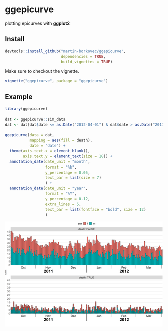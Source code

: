 ggepicurve
================

plotting epicurves with **ggplot2**

## Install

``` r
devtools::install_github("martin-borkovec/ggepicurve", 
                         dependencies = TRUE,
                         build_vignettes = TRUE)
```

Make sure to checkout the vignette.

``` r
vignette("ggepicurve", package = "ggepicurve")
```

## Example

``` r
library(ggepicurve)

dat <- ggepicurve::sim_data
dat <- dat[dat$date <= as.Date("2012-04-01") & dat$date > as.Date("2011-10-01"),]

ggepicurve(data = dat,
           mapping = aes(fill = death),
           date = "date") +
  theme(axis.text.x = element_blank(),
        axis.text.y = element_text(size = 18)) +
  annotation_date(date_unit = "month",
                  format = "%b",
                  y_percentage = 0.05,
                  text_par = list(size = 7)
                  ) +
  annotation_date(date_unit = "year",
                  format = "%Y",
                  y_percentage = 0.12,
                  extra_lines = 5,
                  text_par = list(fontface = "bold", size = 12)
                  )
```

![](man/figures/README-unnamed-chunk-3-1.png)<!-- -->
